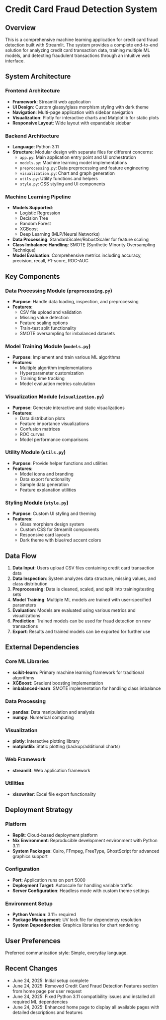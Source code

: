 # Credit Card Fraud Detection System

## Overview

This is a comprehensive machine learning application for credit card fraud detection built with Streamlit. The system provides a complete end-to-end solution for analyzing credit card transaction data, training multiple ML models, and detecting fraudulent transactions through an intuitive web interface.

## System Architecture

### Frontend Architecture
- **Framework**: Streamlit web application
- **UI Design**: Custom glassy/glass morphism styling with dark theme
- **Navigation**: Multi-page application with sidebar navigation
- **Visualization**: Plotly for interactive charts and Matplotlib for static plots
- **Responsive Layout**: Wide layout with expandable sidebar

### Backend Architecture
- **Language**: Python 3.11
- **Structure**: Modular design with separate files for different concerns:
  - `app.py`: Main application entry point and UI orchestration
  - `models.py`: Machine learning model implementations
  - `preprocessing.py`: Data preprocessing and feature engineering
  - `visualization.py`: Chart and graph generation
  - `utils.py`: Utility functions and helpers
  - `style.py`: CSS styling and UI components

### Machine Learning Pipeline
- **Models Supported**: 
  - Logistic Regression
  - Decision Tree
  - Random Forest
  - XGBoost
  - Deep Learning (MLP/Neural Networks)
- **Data Processing**: StandardScaler/RobustScaler for feature scaling
- **Class Imbalance Handling**: SMOTE (Synthetic Minority Oversampling Technique)
- **Model Evaluation**: Comprehensive metrics including accuracy, precision, recall, F1-score, ROC-AUC

## Key Components

### Data Processing Module (`preprocessing.py`)
- **Purpose**: Handle data loading, inspection, and preprocessing
- **Features**: 
  - CSV file upload and validation
  - Missing value detection
  - Feature scaling options
  - Train-test split functionality
  - SMOTE oversampling for imbalanced datasets

### Model Training Module (`models.py`)
- **Purpose**: Implement and train various ML algorithms
- **Features**:
  - Multiple algorithm implementations
  - Hyperparameter customization
  - Training time tracking
  - Model evaluation metrics calculation

### Visualization Module (`visualization.py`)
- **Purpose**: Generate interactive and static visualizations
- **Features**:
  - Data distribution plots
  - Feature importance visualizations
  - Confusion matrices
  - ROC curves
  - Model performance comparisons

### Utility Module (`utils.py`)
- **Purpose**: Provide helper functions and utilities
- **Features**:
  - Model icons and branding
  - Data export functionality
  - Sample data generation
  - Feature explanation utilities

### Styling Module (`style.py`)
- **Purpose**: Custom UI styling and theming
- **Features**:
  - Glass morphism design system
  - Custom CSS for Streamlit components
  - Responsive card layouts
  - Dark theme with blue/red accent colors

## Data Flow

1. **Data Input**: Users upload CSV files containing credit card transaction data
2. **Data Inspection**: System analyzes data structure, missing values, and class distribution
3. **Preprocessing**: Data is cleaned, scaled, and split into training/testing sets
4. **Model Training**: Multiple ML models are trained with user-specified parameters
5. **Evaluation**: Models are evaluated using various metrics and visualizations
6. **Prediction**: Trained models can be used for fraud detection on new transactions
7. **Export**: Results and trained models can be exported for further use

## External Dependencies

### Core ML Libraries
- **scikit-learn**: Primary machine learning framework for traditional algorithms
- **XGBoost**: Gradient boosting implementation
- **imbalanced-learn**: SMOTE implementation for handling class imbalance

### Data Processing
- **pandas**: Data manipulation and analysis
- **numpy**: Numerical computing

### Visualization
- **plotly**: Interactive plotting library
- **matplotlib**: Static plotting (backup/additional charts)

### Web Framework
- **streamlit**: Web application framework

### Utilities
- **xlsxwriter**: Excel file export functionality

## Deployment Strategy

### Platform
- **Replit**: Cloud-based deployment platform
- **Nix Environment**: Reproducible development environment with Python 3.11
- **System Packages**: Cairo, FFmpeg, FreeType, GhostScript for advanced graphics support

### Configuration
- **Port**: Application runs on port 5000
- **Deployment Target**: Autoscale for handling variable traffic
- **Server Configuration**: Headless mode with custom theme settings

### Environment Setup
- **Python Version**: 3.11+ required
- **Package Management**: UV lock file for dependency resolution
- **System Dependencies**: Graphics libraries for chart rendering

## User Preferences

Preferred communication style: Simple, everyday language.

## Recent Changes

- June 24, 2025: Initial setup complete
- June 24, 2025: Removed Credit Card Fraud Detection Features section from home page per user request
- June 24, 2025: Fixed Python 3.11 compatibility issues and installed all required ML dependencies
- June 24, 2025: Enhanced home page to display all available pages with detailed descriptions and features